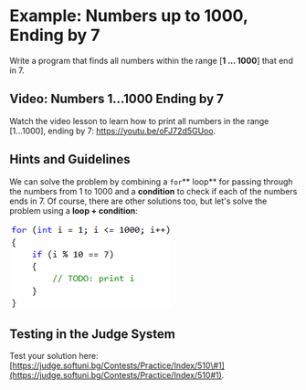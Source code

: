 # Example: Numbers up to 1000, Ending by 7

Write a program that finds all numbers within the range \[**1 … 1000**\] that end in 7.

## Video: Numbers 1...1000 Ending by 7

Watch the video lesson to learn how to print all numbers in the range \[1...1000\], ending by 7: https://youtu.be/oFJ72d5GUoo.

## Hints and Guidelines

We can solve the problem by combining a `for`** loop** for passing through the numbers from 1 to 1000 and a **condition** to check if each of the numbers ends in 7. Of course, there are other solutions too, but let's solve the problem using a **loop + condition**:

![](/assets/chapter-5-images/02.Numbers-ending-in-7-01.png)

## Testing in the Judge System

Test your solution here: [https://judge.softuni.bg/Contests/Practice/Index/510\#1](https://judge.softuni.bg/Contests/Practice/Index/510#1).

